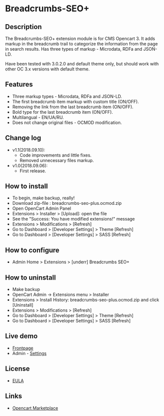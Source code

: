 # Breadcrumbs-SEO+

## Description
The Breadcrumbs-SEO+ extension module is for CMS Opencart 3. It adds markup in the breadcrumb trail to categorize the information from the page in search results. Has three types of markup - Microdata, RDFa and JSON-LD.

Have been tested with 3.0.2.0 and default theme only, but should work with other OC 3.x versions with default theme.

## Features
* Three markup types - Microdata, RDFa and JSON-LD.
* The first breadcrumb item markup with custom title (ON/OFF).
* Removing the link from the last breadcrumb item (ON/OFF).
* Bold type for the last breadcrumb item (ON/OFF).
* Multilangual - EN/UA/RU.
* Does not change original files - OCMOD modification.

## Change log
* v1.1(2018.09.10):
  * Code improvements and little fixes.
  * Removed unnecessary files markup.
* v1.0(2018.09.06):
  * First release.

## How to install
* To begin, make backup, really!
* Download zip-file : breadcrumbs-seo-plus.ocmod.zip
* Open OpenCart Admin Panel
* Extensions > Installer > [Upload]: open the file
* See the "Success: You have modified extensions!" message
* Extensions > Modifications > [Refresh]
* Go to Dashboard > [Developer Settings] > Theme [Refresh]
* Go to Dashboard > [Developer Settings] > SASS [Refresh]

## How to configure
* Admin Home > Extensions > [underr] Breadcrumbs SEO+

## How to uninstall
* Make backup
* OpenCart Admin -> Extensions menu > Installer
* Extensions > Install History: breadcrumbs-seo-plus.ocmod.zip and click [Uninstall]
* Extensions > Modifications > [Refresh]
* Go to Dashboard > [Developer Settings] > Theme [Refresh]
* Go to Dashboard > [Developer Settings] > SASS [Refresh]

## Live demo
* [Frontpage](http://051c5f20.freevar.com/www/plus)
* Admin - [Settings](http://051c5f20.freevar.com/www/plus/admin/index.php?route=extension/module/breadcrumbs_seo)

## License
* [EULA](https://raw.githubusercontent.com/underr-ua/ocmod3-breadcrumbs-seo-plus/master/EULA.txt)

## Links
* [Opencart Marketplace](https://www.opencart.com/index.php?route==marketplace/extension/info&extension_id=35022)
